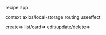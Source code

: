 recipe app

context
axios/local-storage
routing
useeffect


create=>
list/card=>
edit/update/delete=>

